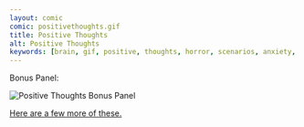 ```yaml
---
layout: comic
comic: positivethoughts.gif
title: Positive Thoughts
alt: Positive Thoughts
keywords: [brain, gif, positive, thoughts, horror, scenarios, anxiety, depression]
---
```




Bonus Panel:

![Positive Thoughts Bonus Panel](/images/sweetdreams.gif)

[Here are a few more of these.](https://lolnein.com/2017/07/18/usefulinformation/)
